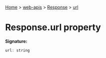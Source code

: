[Home](./index) &gt; [web-apis](./web-apis.md) &gt; [Response](./web-apis.response.md) &gt; [url](./web-apis.response.url.md)

# Response.url property


**Signature:**
```javascript
url: string
```
